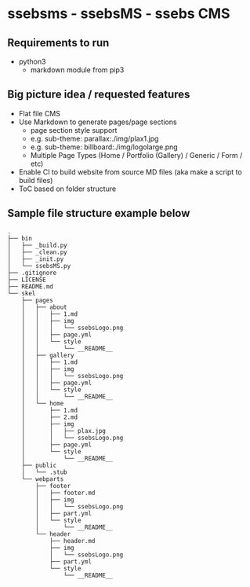 # ssebsms - ssebsMS - ssebs CMS

## Requirements to run
- python3
    - markdown module from pip3



## Big picture idea / requested features
- Flat file CMS
- Use Markdown to generate pages/page sections
    - page section style support 
    - e.g. sub-theme: parallax:./img/plax1.jpg
    - e.g. sub-theme: billboard:./img/logolarge.png
    - Multiple Page Types (Home / Portfolio (Gallery) / Generic / Form / etc) 
- Enable CI to build website from source MD files (aka make a script to build files)
- ToC based on folder structure

## Sample file structure example below
```
.
├── bin
│   ├── _build.py
│   ├── _clean.py
│   ├── _init.py
│   └── ssebsMS.py
├── .gitignore
├── LICENSE
├── README.md
└── skel
    ├── pages
    │   ├── about
    │   │   ├── 1.md
    │   │   ├── img
    │   │   │   └── ssebsLogo.png
    │   │   ├── page.yml
    │   │   └── style
    │   │       └── __README__
    │   ├── gallery
    │   │   ├── 1.md
    │   │   ├── img
    │   │   │   └── ssebsLogo.png
    │   │   ├── page.yml
    │   │   └── style
    │   │       └── __README__
    │   └── home
    │       ├── 1.md
    │       ├── 2.md
    │       ├── img
    │       │   ├── plax.jpg
    │       │   └── ssebsLogo.png
    │       ├── page.yml
    │       └── style
    │           └── __README__
    ├── public
    │   └── .stub
    └── webparts
        ├── footer
        │   ├── footer.md
        │   ├── img
        │   │   └── ssebsLogo.png
        │   ├── part.yml
        │   └── style
        │       └── __README__
        └── header
            ├── header.md
            ├── img
            │   └── ssebsLogo.png
            ├── part.yml
            └── style
                └── __README__

```